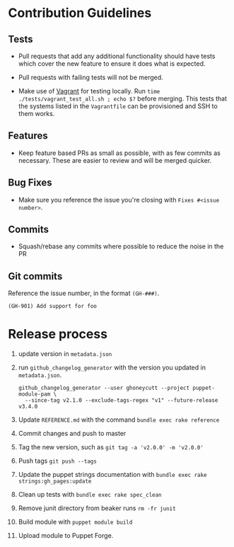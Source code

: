 # Contribution Guidelines

## Tests

  - Pull requests that add any additional functionality should have
    tests which cover the new feature to ensure it does what is
expected.

  - Pull requests with failing tests will not be merged.

  - Make use of [Vagrant](https://www.vagrantup.com/) for testing
    locally. Run `time ./tests/vagrant_test_all.sh ; echo $?` before
merging. This tests that the systems listed in the `Vagrantfile` can be
provisioned and SSH to them works.

## Features

  - Keep feature based PRs as small as possible, with as few commits as
    necessary. These are easier to review and will be merged quicker.

## Bug Fixes

  - Make sure you reference the issue you're closing with `Fixes #<issue
    number>`.

## Commits

  - Squash/rebase any commits where possible to reduce the noise in the PR

## Git commits

Reference the issue number, in the format `(GH-###)`.

```
(GH-901) Add support for foo
```

# Release process

1. update version in `metadata.json`
1. run `github_changelog_generator` with the version you updated in
   `metadata.json`.

    ```
    github_changelog_generator --user ghoneycutt --project puppet-module-pam \
      --since-tag v2.1.0 --exclude-tags-regex "v1" --future-release v3.4.0
    ```

1. Update `REFERENCE.md` with the command `bundle exec rake reference`
1. Commit changes and push to master
1. Tag the new version, such as `git tag -a 'v2.0.0' -m 'v2.0.0'`
1. Push tags `git push --tags`
1. Update the puppet strings documentation with `bundle exec rake strings:gh_pages:update`
1. Clean up tests with `bundle exec rake spec_clean`
1. Remove junit directory from beaker runs `rm -fr junit`
1. Build module with `puppet module build`
1. Upload module to Puppet Forge.
